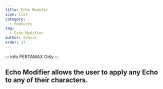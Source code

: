 ```yaml
---
title: Echo Modifer
icon: list
category:
  - Features
tag:
  - Echo Modifier
author: Schvis
order: 17
---
```

::: info PERTAMAX Only
:::

## Echo Modifier allows the user to apply any Echo to any of their characters.